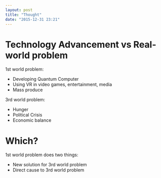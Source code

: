 ```yaml
---
layout: post
title: "Thought"
date: "2015-12-31 23:21"
---
```


# Technology Advancement vs Real-world problem

1st world problem:
+ Developing Quantum Computer
+ Using VR in video games, entertainment, media
+ Mass produce

3rd world problem:
+ Hunger
+ Political Crisis
+ Economic balance

# Which?

1st world problem does two things:
+ New solution for 3rd world problem
+ Direct cause to 3rd world problem
